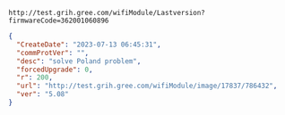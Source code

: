 `http://test.grih.gree.com/wifiModule/Lastversion?firmwareCode=362001060896`

```json
{
  "CreateDate": "2023-07-13 06:45:31",
  "commProtVer": "",
  "desc": "solve Poland problem",
  "forcedUpgrade": 0,
  "r": 200,
  "url": "http://test.grih.gree.com/wifiModule/image/17837/786432",
  "ver": "5.08"
}
```